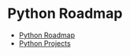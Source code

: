 # Python Roadmap

- [Python Roadmap](./00-roadmap/python-roadmap.md)
- [Python Projects](./01-projects/python-roadmap-projects.md)
